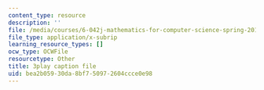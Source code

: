 ```yaml
---
content_type: resource
description: ''
file: /media/courses/6-042j-mathematics-for-computer-science-spring-2015/bea2b05930da8bf750972604ccce0e98_o57CTwt1-ck.srt
file_type: application/x-subrip
learning_resource_types: []
ocw_type: OCWFile
resourcetype: Other
title: 3play caption file
uid: bea2b059-30da-8bf7-5097-2604ccce0e98
---
```

